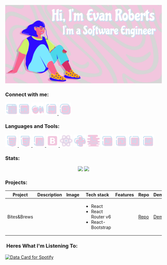 ![Alt Banner](Banner.svg)

<h3 align="left">Connect with me:</h3>
<p align="left">
  <a href="https://robertsevan.com" target="_blank"><img align="left" alt="robertsevan.com" height="40px" width="40px" src="icons8-website-48.png" /></a>
  <a href="https://linkedin.com/in/evan-roberts-76801621a" target="_blank"><img height="40" width="40" src="icons8-linkedin-48.png" /></a>
  <a href="https://medium.com/@robertsevan" target="_blank"><img height="40" width="40" src="icons8-medium-48.png" /></a>
  <a href="https://www.behance.net/evanroberts3" target="_blank"><img height="40" width="40" src="icons8-behance-48.png" /> </a>
  <a href="https://www.instagram.com/evanroberts.art/" target="_blank"><img height="40" width="40" src="icons8-instagram-48.png" /></a>
</p>

<h3 align="left">Languages and Tools:</h3>
<p align="left"> 
<a href="https://www.w3.org/html/" target="_blank" rel="noreferrer"> <img src="icons8-html-48.png" alt="html5" width="40" height="40"/> </a> 
<a href="https://www.w3schools.com/css/" target="_blank" rel="noreferrer"> <img src="icons8-css3-48.png" alt="css3" width="40" height="40"/> </a> 
<a href="https://developer.mozilla.org/en-US/docs/Web/JavaScript" target="_blank" rel="noreferrer"> <img src="icons8-js-48.png" alt="javascript" width="40" height="40"/> </a> 
<a href="https://getbootstrap.com" target="_blank" rel="noreferrer"> <img src="icons8-bootstrap-48.png" alt="bootstrap" width="40" height="40"/> </a> 
<img src="icons8-react-16.png" alt="react" width="40" height="40"/>
<img src="icons8-python-48.png" alt="python" width="40" height="40"/>
<img src="icons8-flask-64.png" alt="flask" width="40" height="40"/>
<img height="40" width="40" src="icons8-illustrator-48.png" />
<img height="40" width="40" src="icons8-photoshop-48.png" /> 
<img height="40" width="40" src="icons8-adobe-indesign-48.png" /> 
<img height="40" width="40" src="icons8-adobe-after-effects-48.png" /> 



</p>

<h3 align="left">Stats:</h3>
<div align="center">
<img src="https://streak-stats.demolab.com?user=Evan-Roberts-808&theme=tokyonight"/>
<img src="https://github-readme-stats.vercel.app/api/top-langs/?username=evan-roberts-808&layout=compact&theme=tokyonight" />
</div>
<h3 align="left">Projects:</h3>

<table align="center">
<thead>
  <th>Project</th>
  <th>Description</th>
  <th>Image</th>
  <th>Tech stack</th>
  <th>Features</th>
  <th>Repo</th>
  <th>Demo</th>
</thead>
<tbody>
  <tr>
    <td>Bites&Brews</td>
    <td></td>
    <td></td>
    <td><ul><li>React</li><li>React Router v6</li><li>React-Bootstrap</li></ul></td>
    <td></td>
    <td><a href="https://github.com/Evan-Roberts-808/Bites-and-Brews" target="_blank">Repo</a></td>
    <td><a href="https://main--splendorous-frangollo-74c2dd.netlify.app" target="_blank">Demo</a></td>
  </tr>
</tbody>
</table>

<h3 align="left">&nbsp;Heres What I'm Listening To:</h3>

<p align="left"><a href="https://www.data-card-for-spotify.com/card?user_id=leoslastwill">
  <img align="center" src="https://www.data-card-for-spotify.com/api/card?user_id=leoslastwill" alt="Data Card for Spotify">
</a></p>
